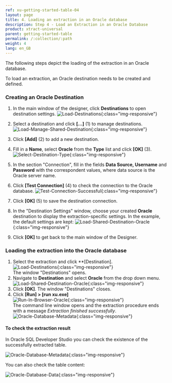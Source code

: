 ```yaml
---
ref: xu-getting-started-table-04
layout: page
title: 4. Loading an extraction in an Oracle database
description: Step 4 - Load an Extraction in an Oracle Database
product: xtract-universal
parent: getting-started-table
permalink: /:collection/:path
weight: 4
lang: en_GB
---
```


The following steps depict the loading of the extraction in an Oracle database. 

To load an extraction, an Oracle destination needs to be created and defined.

### Creating an Oracle Destination

1. In the main window of the designer, click **Destinations** to open destination settings.
![Load-Destinations](/img/content/destination_xu.png){:class="img-responsive"}

2. Select a destination and click **[...]** (1) to manage destinations. 
![Load-Manage-Shared-Destination](/img/content/destinations_load_manage_shared.png){:class="img-responsive"}

3. Click **[Add]** (2) to add a new destination.

4. Fill in a **Name**, select **Oracle** from the **Type** list and click **[OK]** (3).
![Select-Destination-Type](/img/content/destination_details_oracle.png){:class="img-responsive"}

5. In the section "Connection", fill in the fields **Data Source, Username** and **Password** with the correspondent values, where data source is the Oracle server name.
6. Click **[Test Connection]** (4) to check the connection to the Oracle database.
![Test-Connection-Successful](/img/content/oracle_destination-settings.png){:class="img-responsive"}

7. Click **[OK]** (5) to save the destination connection.  
8. In the "Destination Settings" window, choose your created **Oracle** destination to display the extraction-specific settings. In the example, the default settings are kept:
![Load-Shared-Destination-Oracle](/img/content/Load-Shared-Destination-Oracle.png){:class="img-responsive"}

9. Click **[OK]** to get back to the main window of the Designer.             

### Loading the extraction into the Oracle database
             
1. Select the extraction and click **[Destination].<br>
![Load-Destinations](/img/content/destination_xu.png){:class="img-responsive"}<br>
The window "Destinations" opens.
2. Navigate to **Destination** and select **Oracle** from the drop down menu. 
![Load-Shared-Destination-Oracle](/img/content/Load-Shared-Destination-Oracle.png){:class="img-responsive"}
3. Click **[OK]**. The window "Destinations" closes.
4. Click **[Run] > [run xu.exe]**<br>
![Run-In-Browser-Oracle](/img/content/Run-In-Browser-Oracle.jpg){:class="img-responsive"} <br>
The command line window opens and the extraction procedure ends with a message *Extraction finished successfully*.
![Oracle-Database-Metadata](/img/content/xu/konsole_run_in_xu_exe.png){:class="img-responsive"}

#### To check the extraction result
In Oracle SQL Developer Studio you can check the existence of the successfully extracted table. 

![Oracle-Database-Metadata](/img/content/xu/Oracle-Database-Metadata.jpg){:class="img-responsive"}

You can also check the table content: 

![Oracle-Database-Data](/img/content/xu/Oracle-Database-Data.jpg){:class="img-responsive"}
